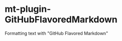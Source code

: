 mt-plugin-GitHubFlavoredMarkdown
================================

Formatting text with "GitHub Flavored Markdown"
